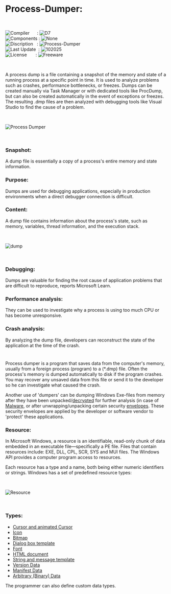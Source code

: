 # Process-Dumper:

</br>

![Compiler](https://github.com/user-attachments/assets/a916143d-3f1b-4e1f-b1e0-1067ef9e0401) &nbsp;&nbsp;&nbsp;&nbsp;&nbsp;: ![D7](https://github.com/user-attachments/assets/35ac94df-1f12-4b5b-bcde-5eb8b27c2acc)  
![Components](https://github.com/user-attachments/assets/d6a7a7a4-f10e-4df1-9c4f-b4a1a8db7f0e) : ![None](https://github.com/user-attachments/assets/30ebe930-c928-4aaf-a8e1-5f68ec1ff349)  
![Discription](https://github.com/user-attachments/assets/4a778202-1072-463a-bfa3-842226e300af) &nbsp;&nbsp;: ![Process-Dumper](https://github.com/user-attachments/assets/06b31b43-3dda-4e5a-990c-150f7791593c)  
![Last Update](https://github.com/user-attachments/assets/e1d05f21-2a01-4ecf-94f3-b7bdff4d44dd) &nbsp;: ![102025](https://github.com/user-attachments/assets/62cea8cc-bd7d-49bd-b920-5590016735c0)  
![License](https://github.com/user-attachments/assets/ff71a38b-8813-4a79-8774-09a2f3893b48) &nbsp;&nbsp;&nbsp;&nbsp;&nbsp;&nbsp;: ![Freeware](https://github.com/user-attachments/assets/1fea2bbf-b296-4152-badd-e1cdae115c43)

</br>

A process dump is a file containing a snapshot of the memory and state of a running process at a specific point in time. It is used to analyze problems such as crashes, performance bottlenecks, or freezes. Dumps can be created manually via Task Manager or with dedicated tools like ProcDump, but can also be created automatically in the event of exceptions or freezes. The resulting .dmp files are then analyzed with debugging tools like Visual Studio to find the cause of a problem.

</br>

![Process Dumper](https://github.com/user-attachments/assets/fcba7814-2eb6-4ebd-a83b-0b24e9d58696)

</br>

### Snapshot:  
A dump file is essentially a copy of a process's entire memory and state information.

### Purpose:  
Dumps are used for debugging applications, especially in production environments when a direct debugger connection is difficult.

### Content:  
A dump file contains information about the process's state, such as memory, variables, thread information, and the execution stack.

</br>

![dump](https://github.com/user-attachments/assets/b27f540b-8bdb-4dbf-957a-e34b6847c7d2)

</br>

### Debugging:  
Dumps are valuable for finding the root cause of application problems that are difficult to reproduce, reports Microsoft Learn.

### Performance analysis:  
They can be used to investigate why a process is using too much CPU or has become unresponsive.

### Crash analysis:  
By analyzing the dump file, developers can reconstruct the state of the application at the time of the crash.

#

Process dumper is a program that saves data from the computer's memory, usually from a foreign process (program) to a (*.dmp) file. Often the process's memory is dumped automatically to disk if the program crashes. You may recover any unsaved data from this file or send it to the developer so he can investigate what caused the crash.

Another use of 'dumpers' can be dumping Windows Exe-files from memory after they have been unpacked/[decrypted](https://en.wikipedia.org/wiki/Encryption) for further analysis (in case of [Malware](https://en.wikipedia.org/wiki/Malware), or after unwrapping/unpacking certain security [envelopes](https://en.wikipedia.org/wiki/Envelope). These security envelopes are applied by the developer or software vendor to 'protect' these applications.

### Resource:  

In Microsoft Windows, a resource is an identifiable, read-only chunk of data embedded in an executable file—specifically a PE file.
Files that contain resources include: EXE, DLL, CPL, SCR, SYS and MUI files.
The Windows API provides a computer program access to resources.

Each resource has a type and a name, both being either numeric identifiers or strings.
Windows has a set of predefined resource types:

</br>

![Resource](https://github.com/user-attachments/assets/ae146efb-5ba7-4807-98c2-a58a2806be56)

</br>

### Types:  
* [Cursor and animated Cursor](https://en.wikipedia.org/wiki/Cursor_(user_interface))
* [Icon](https://en.wikipedia.org/wiki/Icon_(computing))
* [Bitmap](https://en.wikipedia.org/wiki/Bitmap)
* [Dialog box template](https://en.wikipedia.org/wiki/Dialog_box)
* [Font](https://en.wikipedia.org/wiki/Typeface)
* [HTML document](https://en.wikipedia.org/wiki/HTML)
* [String and message template](https://en.wikipedia.org/wiki/String_(computer_science))
* [Version Data](https://en.wikipedia.org/wiki/.exe)
* [Manifest Data](https://en.wikipedia.org/wiki/Manifest_file)
* [Arbitrary (Binary) Data](https://en.wikipedia.org/wiki/Binary_file)

The programmer can also define custom data types.
